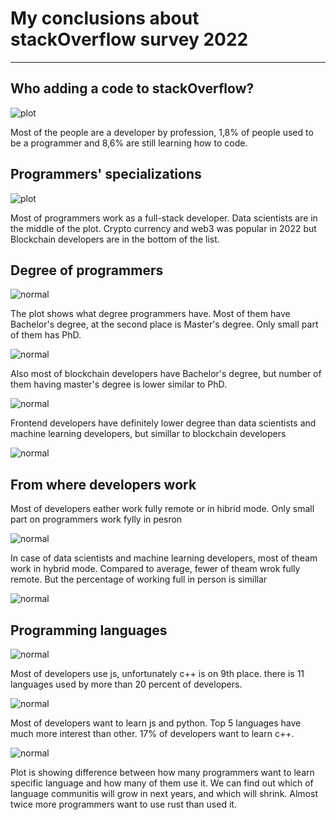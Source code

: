 # My conclusions about stackOverflow survey 2022 

---

## Who adding a code to stackOverflow? 

![plot](/conclusion/plots/howUsersDescribeThemselves.png)

Most of the people are a developer by profession, 1,8% of people used to be a programmer and 8,6% are still learning how to code.

## Programmers' specializations


![plot](/conclusion/plots/specialization.png)

Most of programmers work as a full-stack developer. Data scientists are in the middle of the plot. Crypto currency and web3 was popular in 2022 but Blockchain developers are in the bottom of the list.

## Degree of programmers

![normal](/conclusion/plots/degreeOfDevelopers.png)

The plot shows what degree programmers have. Most of them have Bachelor's degree, at the second place is Master's degree. Only small part of them has PhD.

![normal](/conclusion/plots/degreeOfBlockchain.png)

Also most of blockchain developers have Bachelor's degree, but number of them having master's degree is lower similar to PhD.

![normal](/conclusion/plots/degreeOfDsAndMl.png)

Frontend developers have definitely lower degree than data scientists and machine learning developers, but simillar to blockchain developers

![normal](/conclusion/plots/degreeOfFrontend.png)

## From where developers work

Most of developers eather work fully remote or in hibrid mode. Only small part on programmers work fylly in pesron

![normal](/conclusion/plots/fromWhereDevelopersWork.png)

In case of data scientists and machine learning developers, most of theam work in hybrid mode. Compared to average, fewer of theam wrok fully remote. But the percentage of working full in person is simillar 

![normal](/conclusion/plots/fromWhereDsAndMlWork.png)

## Programming languages

![normal](/conclusion/plots/languagesUsedByDevelopers.png)

Most of developers use js, unfortunately c++ is on 9th place. there is 11 languages used by more than 20 percent of developers.

![normal](/conclusion/plots/languagesDevelopersWantToUse.png)

Most of developers want to learn js and python. Top 5 languages have much more interest than other. 17% of developers want to learn c++.

![normal](/conclusion/plots/mergedPlots.png)

Plot is showing difference between how many programmers want to learn specific language and how many of them use it. We can find out which of language communitis will grow in next years, and which will shrink. Almost twice more programmers want to use rust than used it.